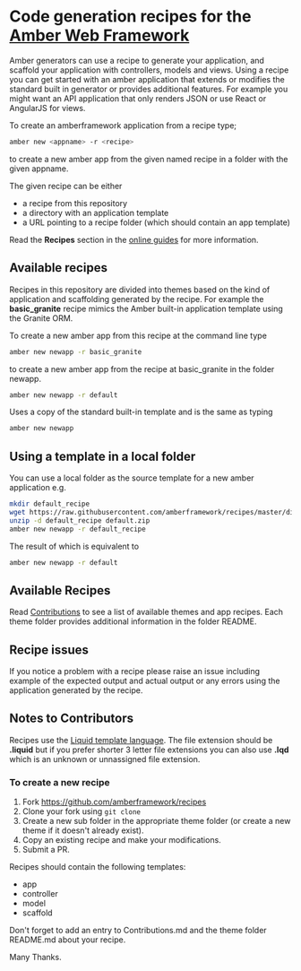# Code generation recipes for the [Amber Web Framework](https://amberframework.org)

Amber generators can use a recipe to generate your application, and scaffold your
application with controllers, models and views.  Using a recipe you can get started
with an amber application that extends or modifies the standard built in generator
or provides additional features.  For example you might want an API application
that only renders JSON or use React or AngularJS for views.

To create an amberframework application from a recipe type;

```sh
amber new <appname> -r <recipe>
```

to create a new amber app from the given named recipe in a folder with the given appname.

The given recipe can be either
- a recipe from this repository
- a directory with an application template
- a URL pointing to a recipe folder (which should contain an app template)

Read the **Recipes** section in the [online guides](https://amberframework.org/guides)
for more information.

## Available recipes

Recipes in this repository are divided into themes based on the kind of application and scaffolding
generated by the recipe.  For example the **basic_granite** recipe mimics the
Amber built-in application template using the Granite ORM.

To create a new amber app from this recipe at the command line type

```sh
amber new newapp -r basic_granite
```

to create a new amber app from the recipe at basic_granite in the
folder newapp.  

```sh
amber new newapp -r default
```

Uses a copy of the standard built-in template and is the same as typing

```sh
amber new newapp
```

## Using a template in a local folder
You can use a local folder as the source template for a new amber application e.g.

```sh
mkdir default_recipe
wget https://raw.githubusercontent.com/amberframework/recipes/master/dist/default.zip
unzip -d default_recipe default.zip
amber new newapp -r default_recipe
```

The result of which is equivalent to
```sh
amber new newapp -r default
```

## Available Recipes

Read [Contributions](https://github.com/amberframework/recipes/blob/master/Contributions.md)
to see a list of available themes and app recipes.  Each theme folder provides additional
information in the folder README.

## Recipe issues

If you notice a problem with a recipe please raise an issue including example of the
expected output and actual output or any errors using the application generated by
the recipe.

## Notes to Contributors

Recipes use the [Liquid template language](https://github.com/TechMagister/liquid.cr).
The file extension should be **.liquid** but if you prefer shorter 3 letter file extensions
you can also use **.lqd** which is an unknown or unnassigned file extension.

### To create a new recipe

1. Fork https://github.com/amberframework/recipes
2. Clone your fork using `git clone`
3. Create a new sub folder in the appropriate theme folder (or create a new theme if it doesn't already exist).
4. Copy an existing recipe and make your modifications.
5. Submit a PR.

Recipes should contain the following templates:

- app
- controller
- model
- scaffold

Don't forget to add an entry to Contributions.md and the theme folder README.md about your recipe.

Many Thanks.
